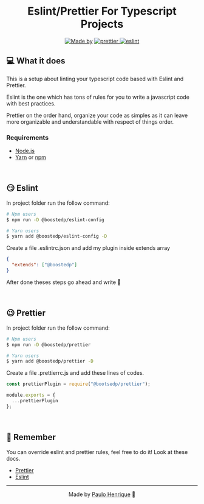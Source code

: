 <h1 align="center">
  Eslint/Prettier For Typescript Projects
</h1>

<p align="center">
  <a href="https://www.linkedin.com/in/paulo-henrique-89b148166/"><img alt="Made by" src="https://img.shields.io/badge/made%20by-Paulo%20Henrique-blue"></a>
  <a href="https://github.com/prettier/prettier">
    <img alt="prettier" src="https://img.shields.io/badge/code_style-prettier-ff69b4.svg?style=flat-square" />
  </a>
  <a href="https://eslint.org/">
    <img alt="eslint" src="https://img.shields.io/badge/code%20lint-eslint-blue" />
  </a>
</p>

## 💻 What it does

This is a setup about linting your typescript code based with Eslint and Prettier.

Eslint is the one which has tons of rules for you to write a javascript code with best practices.

Prettier on the order hand, organize your code as simples as it can leave more organizable and understandable with respect of things order.

### Requirements

- [Node.js](https://nodejs.org/en/)
- [Yarn](https://classic.yarnpkg.com/) or [npm](https://www.npmjs.com/)

<br>

## 😏 Eslint 
In project folder run the follow command:
```bash
# Npm users
$ npm run -D @boostedp/eslint-config

# Yarn users
$ yarn add @boostedp/eslint-config -D
```

Create a file .eslintrc.json and add my plugin inside extends array
``` json
{
  "extends": ["@boostedp"]
}
```

After done theses steps go ahead and write 🚀

<br>

## 😉 Prettier
In project folder run the follow command:
```bash
# Npm users
$ npm run -D @boostedp/prettier

# Yarn users
$ yarn add @boostedp/prettier -D
```

Create a file .prettierrc.js and add these lines of codes.

```js
const prettierPlugin = require("@bootsedp/prettier");

module.exports = {
  ...prettierPlugin
};
```
<br>

## 🧐 Remember

You can override eslint and prettier rules, feel free to do it! Look at these docs.

- [Prettier](https://prettier.io/docs/en/options.html)
- [Eslint](https://eslint.org/docs/rules/)

---

<p align="center">
  Made by <a href="https://www.linkedin.com/in/paulo-henrique-89b148166/">Paulo Henrique</a> 🎸
</p>